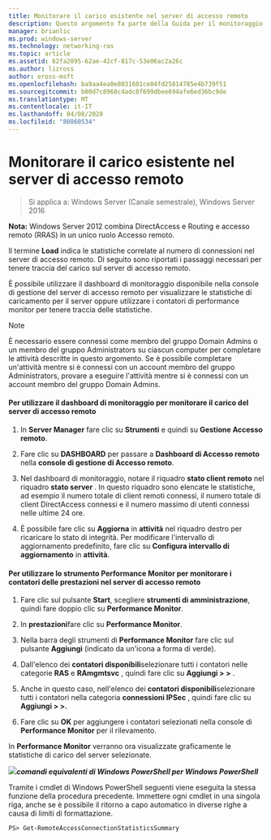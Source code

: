 ```yaml
---
title: Monitorare il carico esistente nel server di accesso remoto
description: Questo argomento fa parte della Guida per il monitoraggio e l'accounting di accesso remoto in Windows Server 2016.
manager: brianlic
ms.prod: windows-server
ms.technology: networking-ras
ms.topic: article
ms.assetid: 62fa2895-62ae-42cf-817c-53e06ac2a26c
ms.author: lizross
author: eross-msft
ms.openlocfilehash: ba9aa4ea0e8031601ce04fd25814785e4b739f51
ms.sourcegitcommit: b00d7c8968c4adc8f699dbee694afe6ed36bc9de
ms.translationtype: MT
ms.contentlocale: it-IT
ms.lasthandoff: 04/08/2020
ms.locfileid: "80860534"
---
```

# <a name="monitor-the-existing-load-on-the-remote-access-server"></a>Monitorare il carico esistente nel server di accesso remoto

>Si applica a: Windows Server (Canale semestrale), Windows Server 2016

**Nota:** Windows Server 2012 combina DirectAccess e Routing e accesso remoto (RRAS) in un unico ruolo Accesso remoto.  
  
Il termine **Load** indica le statistiche correlate al numero di connessioni nel server di accesso remoto. Di seguito sono riportati i passaggi necessari per tenere traccia del carico sul server di accesso remoto.  
  
È possibile utilizzare il dashboard di monitoraggio disponibile nella console di gestione del server di accesso remoto per visualizzare le statistiche di caricamento per il server oppure utilizzare i contatori di performance monitor per tenere traccia delle statistiche.  
  
> [!NOTE]  
> È necessario essere connessi come membro del gruppo Domain Admins o un membro del gruppo Administrators su ciascun computer per completare le attività descritte in questo argomento. Se è possibile completare un'attività mentre si è connessi con un account membro del gruppo Administrators, provare a eseguire l'attività mentre si è connessi con un account membro del gruppo Domain Admins.  
  
#### <a name="to-use-the-monitoring-dashboard-to-monitor-the-remote-access-server-load"></a>Per utilizzare il dashboard di monitoraggio per monitorare il carico del server di accesso remoto  
  
1.  In **Server Manager** fare clic su **Strumenti** e quindi su **Gestione Accesso remoto**.  
  
2.  Fare clic su **DASHBOARD** per passare a **Dashboard di Accesso remoto** nella **console di gestione di Accesso remoto**.  
  
3.  Nel dashboard di monitoraggio, notare il riquadro **stato client remoto** nel riquadro **stato server** . In questo riquadro sono elencate le statistiche, ad esempio il numero totale di client remoti connessi, il numero totale di client DirectAccess connessi e il numero massimo di utenti connessi nelle ultime 24 ore.  
  
4.  È possibile fare clic su **Aggiorna** in **attività** nel riquadro destro per ricaricare lo stato di integrità. Per modificare l'intervallo di aggiornamento predefinito, fare clic su **Configura intervallo di aggiornamento** in **attività**.  
  
#### <a name="to-use-the-performance-monitor-tool-to-monitor-performance-counters-on-the-remote-access-server"></a>Per utilizzare lo strumento Performance Monitor per monitorare i contatori delle prestazioni nel server di accesso remoto  
  
1.  Fare clic sul pulsante **Start**, scegliere **strumenti di amministrazione**, quindi fare doppio clic su **Performance Monitor**.  
  
2.  In **prestazioni**fare clic su **Performance Monitor**.  
  
3.  Nella barra degli strumenti di **Performance Monitor** fare clic sul pulsante **Aggiungi** (indicato da un'icona a forma di verde).  
  
4.  Dall'elenco dei **contatori disponibili**selezionare tutti i contatori nelle categorie **RAS** e **RAmgmtsvc** , quindi fare clic su **Aggiungi > >** .  
  
5.  Anche in questo caso, nell'elenco dei **contatori disponibili**selezionare tutti i contatori nella categoria **connessioni IPSec** , quindi fare clic su **Aggiungi > >.**  
  
6.  Fare clic su **OK** per aggiungere i contatori selezionati nella console di **Performance Monitor** per il rilevamento.  
  
In **Performance Monitor** verranno ora visualizzate graficamente le statistiche di carico del server selezionate.  
  
![](../../../media/Monitor-the-existing-load-on-the-Remote-Access-server/PowerShellLogoSmall.gif)***<em>comandi equivalenti di Windows PowerShell</em> per Windows PowerShell***  
  
Tramite i cmdlet di Windows PowerShell seguenti viene eseguita la stessa funzione della procedura precedente. Immettere ogni cmdlet in una singola riga, anche se è possibile il ritorno a capo automatico in diverse righe a causa di limiti di formattazione.  
  
```  
PS> Get-RemoteAccessConnectionStatisticsSummary  
```  
  


